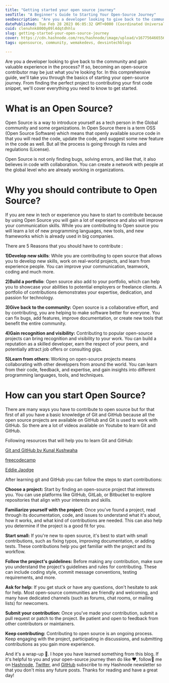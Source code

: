 ```yaml
---
title: "Getting started your open source journey"
seoTitle: "A Beginner's Guide to Starting Your Open-Source Journey"
seoDescription: "Are you a developer looking to give back to the community and gain valuable experience in the process? If so, becoming an open-source contributor may be jus"
datePublished: Tue Feb 28 2023 06:05:32 GMT+0000 (Coordinated Universal Time)
cuid: clenuhnk8000y09l4dqtdhhlu
slug: getting-started-your-open-source-journey
cover: https://cdn.hashnode.com/res/hashnode/image/upload/v1677564665567/79e5f2d2-b7f7-49a7-86a3-62774c51eee1.png
tags: opensource, community, wemakedevs, devsintechblogs

---
```


Are you a developer looking to give back to the community and gain valuable experience in the process? If so, becoming an open-source contributor may be just what you're looking for. In this comprehensive guide, we'll take you through the basics of starting your open-source journey. From finding the perfect project to contributing your first code snippet, we'll cover everything you need to know to get started.

# What is an Open Source?

Open Source is a way to introduce yourself as a tech person in the Global community and some organizations. In Open Source there is a term OSS (Open Source Software) which means that openly available source code in that you will read the code, update the code, and suggest some new feature in the code as well. But all the process is going through its rules and regulations (License).

Open Source is not only finding bugs, solving errors, and like that, it also believes in code with collaboration. You can create a network with people at the global level who are already working in organizations.

# Why you should contribute to Open Source?

If you are new in tech or experience you have to start to contribute because by using Open Source you will gain a lot of experience and also will improve your communication skills. While you are contributing to Open source you will learn a lot of new programming languages, new tools, and new frameworks which is already used in big companies.

There are 5 Reasons that you should have to contribute :

**1)Develop new skills**: While you are contributing to open source that allows you to develop new skills, work on real-world projects, and learn from experience people. You can improve your communication, teamwork, coding and much more.

**2)Build a portfolio**: Open source also add to your portfolio, which can help you to showcase your abilities to potential employers or freelance clients. A portfolio of contributions demonstrates your expertise, dedication, and passion for technology.

**3)Give back to the community:** Open source is a collaborative effort, and by contributing, you are helping to make software better for everyone. You can fix bugs, add features, improve documentation, or create new tools that benefit the entire community.

**4)Gain recognition and visibility:** Contributing to popular open-source projects can bring recognition and visibility to your work. You can build a reputation as a skilled developer, earn the respect of your peers, and potentially attract job offers or consulting gigs.

**5)Learn from others:** Working on open-source projects means collaborating with other developers from around the world. You can learn from their code, feedback, and expertise, and gain insights into different programming languages, tools, and techniques.

# How can you start Open Source?

There are many ways you have to contribute to open source but for that first of all you have a basic knowledge of Git and GitHub because all the open source projects are available on GitHub and Git is used to work with GitHub. So there are a lot of videos available on Youtube to learn Git and GitHub.

Following resources that will help you to learn Git and GitHub:

[Git and GitHub by Kunal Kushwaha](https://youtu.be/apGV9Kg7ics)

[freecodecamp](https://youtu.be/RGOj5yH7evk)

[Eddie Jaodge](https://youtu.be/SYtPC9tHYyQ)

After learning git and GitHub you can follow the steps to start contributions:

**Choose a project:** Start by finding an open-source project that interests you. You can use platforms like GitHub, GitLab, or Bitbucket to explore repositories that align with your interests and skills.

**Familiarize yourself with the project:** Once you've found a project, read through its documentation, code, and issues to understand what it's about, how it works, and what kind of contributions are needed. This can also help you determine if the project is a good fit for you.

**Start small:** If you're new to open source, it's best to start with small contributions, such as fixing typos, improving documentation, or adding tests. These contributions help you get familiar with the project and its workflow.

**Follow the project's guidelines:** Before making any contribution, make sure you understand the project's guidelines and rules for contributing. These can include coding style, commit message conventions, testing requirements, and more.

**Ask for help:** If you get stuck or have any questions, don't hesitate to ask for help. Most open-source communities are friendly and welcoming, and many have dedicated channels (such as forums, chat rooms, or mailing lists) for newcomers.

**Submit your contribution:** Once you've made your contribution, submit a pull request or patch to the project. Be patient and open to feedback from other contributors or maintainers.

**Keep contributing:** Contributing to open source is an ongoing process. Keep engaging with the project, participating in discussions, and submitting contributions as you gain more experience.

And it's a wrap-up 🙂. I hope you have learned something from this blog. If it's helpful to you and your open-source journey then do like ❤, follow🤝 me on [Hashnode](https://kelvin-parmar.hashnode.dev/), [Twitter](https://twitter.com/Kelvinparmar12), and [GitHub](https://github.com/kelvinparmar) subscribe to my Hashnode newsletter so that you don't miss any future posts. Thanks for reading and have a great day!